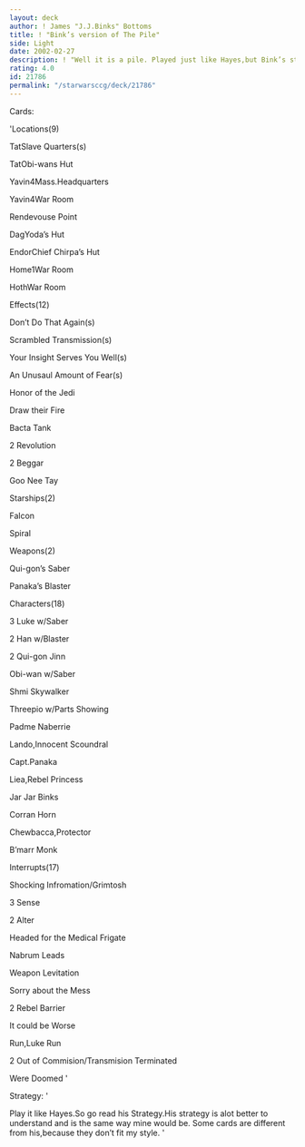 ```yaml
---
layout: deck
author: ! James "J.J.Binks" Bottoms
title: ! "Bink’s version of The Pile"
side: Light
date: 2002-02-27
description: ! "Well it is a pile. Played just like Hayes,but Bink’s style."
rating: 4.0
id: 21786
permalink: "/starwarsccg/deck/21786"
---
```

Cards: 

'Locations(9)

TatSlave Quarters(s)

TatObi-wans Hut

Yavin4Mass.Headquarters

Yavin4War Room

Rendevouse Point

DagYoda’s Hut

EndorChief Chirpa’s Hut

Home1War Room

HothWar Room


Effects(12)

Don’t Do That Again(s)

Scrambled Transmission(s)

Your Insight Serves You Well(s)

An Unusaul Amount of Fear(s)

Honor of the Jedi

Draw their Fire

Bacta Tank

2 Revolution

2 Beggar

Goo Nee Tay


Starships(2)

Falcon

Spiral


Weapons(2)

Qui-gon’s Saber

Panaka’s Blaster


Characters(18)

3 Luke w/Saber

2 Han w/Blaster

2 Qui-gon Jinn

Obi-wan w/Saber

Shmi Skywalker

Threepio w/Parts Showing

Padme Naberrie

Lando,Innocent Scoundral

Capt.Panaka

Liea,Rebel Princess

Jar Jar Binks

Corran Horn

Chewbacca,Protector

B’marr Monk


Interrupts(17)

Shocking Infromation/Grimtosh

3 Sense

2 Alter

Headed for the Medical Frigate

Nabrum Leads

Weapon Levitation

Sorry about the Mess

2 Rebel Barrier

It could be Worse

Run,Luke Run

2 Out of Commision/Transmision Terminated

Were Doomed '

Strategy: '

Play it like Hayes.So go read his Strategy.His strategy is alot better to understand and is the same way mine would be. Some cards are different from his,because they don’t fit my style. '
